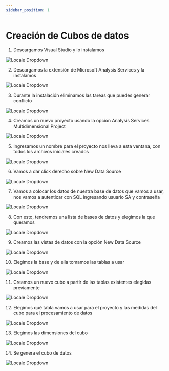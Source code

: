 ```yaml
---
sidebar_position: 1
---
```


# Creación de Cubos de datos

1. Descargamos Visual Studio y lo instalamos

![Locale Dropdown](./img/19.jpg)

2.  Descargamos la extensión de Microsoft Analysis Services y la instalamos

![Locale Dropdown](./img/20.jpg)

3.  Durante la instalación eliminamos las tareas que puedes generar conflicto

![Locale Dropdown](./img/21.jpg)

4.  Creamos un nuevo proyecto usando la opción Analysis Services Multidimensional Project


![Locale Dropdown](./img/22.jpg)

5.  Ingresamos un nombre para el proyecto nos lleva a esta ventana, con todos los archivos iniciales creados

![Locale Dropdown](./img/23.jpg)

6.  Vamos a dar click derecho sobre New Data Source

![Locale Dropdown](./img/24.jpg)

7.  Vamos a colocar los datos de nuestra base de datos que vamos a usar, nos vamos a autenticar con SQL ingresando usuario SA y contraseña

![Locale Dropdown](./img/25.jpg)

8.  Con esto, tendremos una lista de bases de datos y elegimos la que queramos

![Locale Dropdown](./img/26.jpg)

9.  Creamos las vistas de datos con la opción New Data Source

![Locale Dropdown](./img/27.jpg)

10.  Elegimos la base y de ella tomamos las tablas a usar

![Locale Dropdown](./img/28.jpg)

11.  Creamos un nuevo cubo a partir de las tablas existentes elegidas previamente

![Locale Dropdown](./img/29.jpg)

12.  Elegimos qué tabla vamos a usar para el proyecto y las medidas del cubo para el procesamiento de datos

![Locale Dropdown](./img/30.jpg)

13.  Elegimos las dimensiones del cubo

![Locale Dropdown](./img/31.jpg)

14.  Se genera el cubo de datos

![Locale Dropdown](./img/32.jpg)



